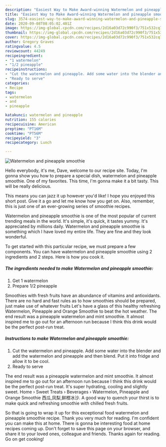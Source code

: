 ```yaml
---
description: "Easiest Way to Make Award-winning Watermelon and pineapple smoothie"
title: "Easiest Way to Make Award-winning Watermelon and pineapple smoothie"
slug: 3574-easiest-way-to-make-award-winning-watermelon-and-pineapple-smoothie
date: 2020-09-08T08:05:02.401Z
image: https://img-global.cpcdn.com/recipes/2d16a03d72c990f3/751x532cq70/watermelon-and-pineapple-smoothie-recipe-main-photo.jpg
thumbnail: https://img-global.cpcdn.com/recipes/2d16a03d72c990f3/751x532cq70/watermelon-and-pineapple-smoothie-recipe-main-photo.jpg
cover: https://img-global.cpcdn.com/recipes/2d16a03d72c990f3/751x532cq70/watermelon-and-pineapple-smoothie-recipe-main-photo.jpg
author: Gregory Graves
ratingvalue: 4.5
reviewcount: 44249
recipeingredient:
- "1 watermelon"
- "1/2 pineapple"
recipeinstructions:
- "Cut the watermelon and pineapple. Add some water into the blender and add the watermelon and pineapple and then blend. Put it into fridge and allow it to be cool."
- "Ready to serve"
categories:
- Recipe
tags:
- watermelon
- and
- pineapple

katakunci: watermelon and pineapple 
nutrition: 155 calories
recipecuisine: American
preptime: "PT16M"
cooktime: "PT56M"
recipeyield: "3"
recipecategory: Lunch

---
```



![Watermelon and pineapple smoothie](https://img-global.cpcdn.com/recipes/2d16a03d72c990f3/751x532cq70/watermelon-and-pineapple-smoothie-recipe-main-photo.jpg)

Hello everybody, it's me, Dave, welcome to our recipe site. Today, I'm gonna show you how to prepare a special dish, watermelon and pineapple smoothie. One of my favorites. This time, I'm gonna make it a bit tasty. This will be really delicious.

This means you can jazz it up however you&#39;d like! I hope you enjoyed this short post. Give it a go and let me know how you get on. Also, remember, this is just one of an ever-growing series of smoothie recipes.

Watermelon and pineapple smoothie is one of the most popular of current trending meals in the world. It's simple, it's quick, it tastes yummy. It's appreciated by millions daily. Watermelon and pineapple smoothie is something which I have loved my entire life. They are fine and they look wonderful.


To get started with this particular recipe, we must prepare a few components. You can have watermelon and pineapple smoothie using 2 ingredients and 2 steps. Here is how you cook it.

<!--inarticleads1-->

##### The ingredients needed to make Watermelon and pineapple smoothie:

1. Get 1 watermelon
1. Prepare 1/2 pineapple


Smoothies with fresh fruits have an abundance of vitamins and antioxidants. There are no hard and fast rules as to how smoothies should be prepared, just make use of whatever fruits Let&#39;s have a glass of this healthy refreshing Watermelon, Pineapple and Orange Smoothie to beat the hot weather. The end result was a pineapple watermelon and mint smoothie. It almost inspired me to go out for an afternoon run because I think this drink would be the perfect post-run treat. 

<!--inarticleads2-->

##### Instructions to make Watermelon and pineapple smoothie:

1. Cut the watermelon and pineapple. Add some water into the blender and add the watermelon and pineapple and then blend. Put it into fridge and allow it to be cool.
1. Ready to serve


The end result was a pineapple watermelon and mint smoothie. It almost inspired me to go out for an afternoon run because I think this drink would be the perfect post-run treat. It&#39;s super hydrating, cooling and slightly sweet. Home › Sweet Treats › Beverages › Watermelon, Pineapple and Orange Smoothie 西瓜,凤梨,鲜橙冰沙. A good way to quench your thirst is to make quick and refreshing smoothie with chilled fresh fruits. 

So that is going to wrap it up for this exceptional food watermelon and pineapple smoothie recipe. Thank you very much for reading. I'm confident you can make this at home. There is gonna be interesting food at home recipes coming up. Don't forget to save this page on your browser, and share it to your loved ones, colleague and friends. Thanks again for reading. Go on get cooking!
